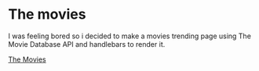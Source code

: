 # The movies

 I was feeling bored so i decided to make a movies trending page using The Movie Database API and handlebars to render it.

 [The Movies](https://thypirate.github.io/the-movies/)
